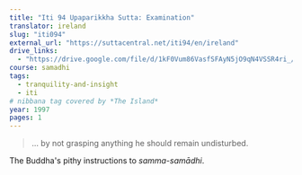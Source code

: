 ```yaml
---
title: "Iti 94 Upaparikkha Sutta: Examination"
translator: ireland
slug: "iti094"
external_url: "https://suttacentral.net/iti94/en/ireland"
drive_links:
  - "https://drive.google.com/file/d/1kF0Vum86VasfSFAyN5jO9qN4VSSR4ri_/view?usp=drivesdk"
course: samadhi
tags:
  - tranquility-and-insight
  - iti
# nibbana tag covered by *The Island*
year: 1997
pages: 1
---
```


> ... by not grasping anything he should remain undisturbed.

The Buddha's pithy instructions to *samma-samādhi*.
